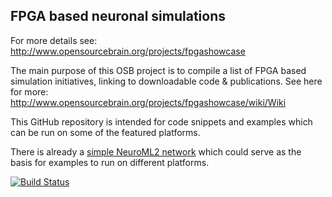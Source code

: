 FPGA based neuronal simulations
-------------------------------

For more details see: http://www.opensourcebrain.org/projects/fpgashowcase

The main purpose of this OSB project is to compile a list of FPGA based simulation initiatives, linking to downloadable code & publications. See here for more: http://www.opensourcebrain.org/projects/fpgashowcase/wiki/Wiki

This GitHub repository is intended for code snippets and examples which can be run on some of the featured platforms.

There is already a [simple NeuroML2 network](https://github.com/OpenSourceBrain/GPUShowcase/tree/master/NeuroML2) which could serve as the basis for examples to run on different platforms.


[![Build Status](https://travis-ci.org/OpenSourceBrain/FPGAShowcase.svg)](https://travis-ci.org/OpenSourceBrain/FPGAShowcase)
